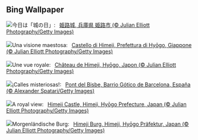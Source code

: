 ## Bing Wallpaper
![](https://www.bing.com/th?id=OHR.JapanHimeji_JA-JP3641774172_UHD.jpg&w=1000)今日は「城の日」:&nbsp;&ensp;[姫路城, 兵庫県 姫路市 (© Julian Elliott Photography/Getty Images)](https://www.bing.com/th?id=OHR.JapanHimeji_JA-JP3641774172_UHD.jpg)
<br><br/>
![](https://www.bing.com/th?id=OHR.JapanHimeji_IT-IT3790659701_UHD.jpg&w=1000)Una visione maestosa:&nbsp;&ensp;[Castello di Himeji, Prefettura di Hyōgo, Giappone (© Julian Elliott Photography/Getty Images)](https://www.bing.com/th?id=OHR.JapanHimeji_IT-IT3790659701_UHD.jpg)
<br><br/>
![](https://www.bing.com/th?id=OHR.JapanHimeji_FR-FR4643255326_UHD.jpg&w=1000)Une vue royale:&nbsp;&ensp;[Château de Himeji, Hyōgo, Japon (© Julian Elliott Photography/Getty Images)](https://www.bing.com/th?id=OHR.JapanHimeji_FR-FR4643255326_UHD.jpg)
<br><br/>
![](https://www.bing.com/th?id=OHR.NeogothicBarcelona_ES-ES5800770786_UHD.jpg&w=1000)¡Calles misteriosas!:&nbsp;&ensp;[Pont del Bisbe, Barrio Gótico de Barcelona, España (© Alexander Spatari/Getty Images)](https://www.bing.com/th?id=OHR.NeogothicBarcelona_ES-ES5800770786_UHD.jpg)
<br><br/>
![](https://www.bing.com/th?id=OHR.JapanHimeji_EN-GB1424616549_UHD.jpg&w=1000)A royal view:&nbsp;&ensp;[Himeji Castle, Himeji, Hyōgo Prefecture, Japan (© Julian Elliott Photography/Getty Images)](https://www.bing.com/th?id=OHR.JapanHimeji_EN-GB1424616549_UHD.jpg)
<br><br/>
![](https://www.bing.com/th?id=OHR.JapanHimeji_DE-DE3876117869_UHD.jpg&w=1000)Morgenländische Burg:&nbsp;&ensp;[Himeji Burg, Himeji, Hyōgo Präfektur, Japan (© Julian Elliott Photography/Getty Images)](https://www.bing.com/th?id=OHR.JapanHimeji_DE-DE3876117869_UHD.jpg)
<br><br/>
